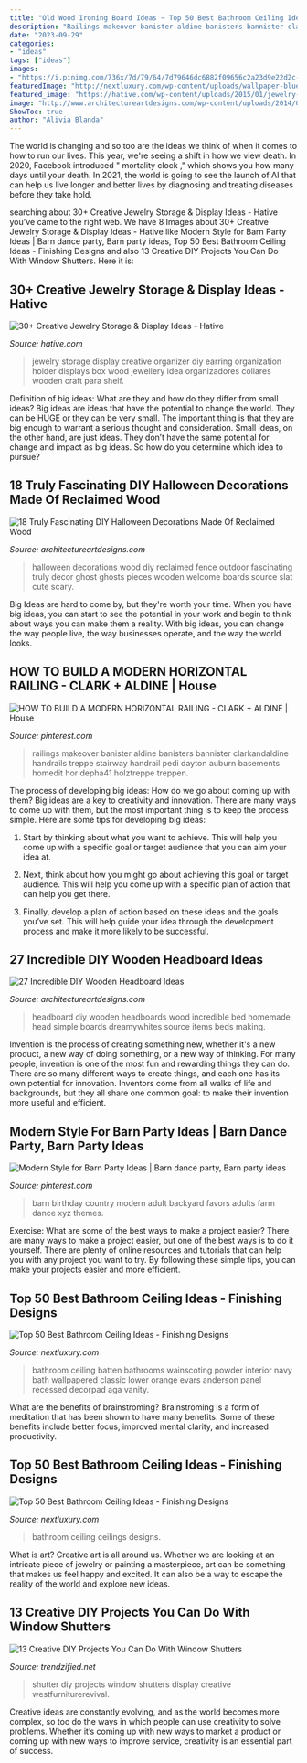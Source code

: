 ```yaml
---
title: "Old Wood Ironing Board Ideas ~ Top 50 Best Bathroom Ceiling Ideas"
description: "Railings makeover banister aldine banisters bannister clarkandaldine handrails treppe stairway handrail pedi dayton auburn basements homedit hor depha41 holztreppe treppen"
date: "2023-09-29"
categories:
- "ideas"
tags: ["ideas"]
images:
- "https://i.pinimg.com/736x/7d/79/64/7d79646dc6882f09656c2a23d9e22d2c--backyard-birthday-party-for-adults-party-favors-for-adults.jpg"
featuredImage: "http://nextluxury.com/wp-content/uploads/wallpaper-blue-pattern-bathroom-ceiling-ideas.jpg"
featured_image: "https://hative.com/wp-content/uploads/2015/01/jewelry-storage-display-ideas/25-jewelry-storage-display-ideas.jpg"
image: "http://www.architectureartdesigns.com/wp-content/uploads/2014/05/133.jpg"
ShowToc: true
author: "Alivia Blanda"
---
```



The world is changing and so too are the ideas we think of when it comes to how to run our lives. This year, we're seeing a shift in how we view death. In 2020, Facebook introduced " mortality clock ," which shows you how many days until your death. In 2021, the world is going to see the launch of AI that can help us live longer and better lives by diagnosing and treating diseases before they take hold.

	

		
searching about 30+ Creative Jewelry Storage &amp; Display Ideas - Hative you've came to the right web. We have 8 Images about 30+ Creative Jewelry Storage &amp; Display Ideas - Hative like Modern Style for Barn Party Ideas | Barn dance party, Barn party ideas, Top 50 Best Bathroom Ceiling Ideas - Finishing Designs and also 13 Creative DIY Projects You Can Do With Window Shutters. Here it is:
		
    
## 30+ Creative Jewelry Storage &amp; Display Ideas - Hative

<img loading=lazy src="https://hative.com/wp-content/uploads/2015/01/jewelry-storage-display-ideas/25-jewelry-storage-display-ideas.jpg" onerror="this.onerror=null;this.src='https://tse3.mm.bing.net/th?id=OIP.2d8TlFESoVRosgNBgj1dKQHaJ4&amp;pid=15.1';" alt="30+ Creative Jewelry Storage &amp; Display Ideas - Hative">

_Source: hative.com_

>jewelry storage display creative organizer diy earring organization holder displays box wood jewellery idea organizadores collares wooden craft para shelf. 

	

Definition of big ideas: What are they and how do they differ from small ideas?
Big ideas are ideas that have the potential to change the world. They can be HUGE or they can be very small. The important thing is that they are big enough to warrant a serious thought and consideration. Small ideas, on the other hand, are just ideas. They don’t have the same potential for change and impact as big ideas. So how do you determine which idea to pursue?

    
## 18 Truly Fascinating DIY Halloween Decorations Made Of Reclaimed Wood

<img loading=lazy src="http://www.architectureartdesigns.com/wp-content/uploads/2016/09/9-8.jpg" onerror="this.onerror=null;this.src='https://tse4.mm.bing.net/th?id=OIP.MkHW-hO0ZQ2iNMTEMF1dVwHaNI&amp;pid=15.1';" alt="18 Truly Fascinating DIY Halloween Decorations Made Of Reclaimed Wood">

_Source: architectureartdesigns.com_

>halloween decorations wood diy reclaimed fence outdoor fascinating truly decor ghost ghosts pieces wooden welcome boards source slat cute scary. 

	

Big Ideas are hard to come by, but they're worth your time. When you have big ideas, you can start to see the potential in your work and begin to think about ways you can make them a reality. With big ideas, you can change the way people live, the way businesses operate, and the way the world looks.

    
## HOW TO BUILD A MODERN HORIZONTAL RAILING - CLARK + ALDINE | House

<img loading=lazy src="https://i.pinimg.com/736x/ee/0f/db/ee0fdbd14391402e7d3c914786a8f373.jpg" onerror="this.onerror=null;this.src='https://tse3.mm.bing.net/th?id=OIP.3t42eAtwjTDYaQzx-cknJwHaJ3&amp;pid=15.1';" alt="HOW TO BUILD A MODERN HORIZONTAL RAILING - CLARK + ALDINE | House">

_Source: pinterest.com_

>railings makeover banister aldine banisters bannister clarkandaldine handrails treppe stairway handrail pedi dayton auburn basements homedit hor depha41 holztreppe treppen. 

	

The process of developing big ideas: How do we go about coming up with them?
Big ideas are a key to creativity and innovation. There are many ways to come up with them, but the most important thing is to keep the process simple. Here are some tips for developing big ideas:
1. Start by thinking about what you want to achieve. This will help you come up with a specific goal or target audience that you can aim your idea at.

2. Next, think about how you might go about achieving this goal or target audience. This will help you come up with a specific plan of action that can help you get there.

3. Finally, develop a plan of action based on these ideas and the goals you’ve set. This will help guide your idea through the development process and make it more likely to be successful.

    
## 27 Incredible DIY Wooden Headboard Ideas

<img loading=lazy src="http://www.architectureartdesigns.com/wp-content/uploads/2014/05/133.jpg" onerror="this.onerror=null;this.src='https://tse1.mm.bing.net/th?id=OIP.IwHDNph-SGgQW6xjwcoMXwHaJ4&amp;pid=15.1';" alt="27 Incredible DIY Wooden Headboard Ideas">

_Source: architectureartdesigns.com_

>headboard diy wooden headboards wood incredible bed homemade head simple boards dreamywhites source items beds making. 

	

Invention is the process of creating something new, whether it's a new product, a new way of doing something, or a new way of thinking. For many people, invention is one of the most fun and rewarding things they can do. There are so many different ways to create things, and each one has its own potential for innovation. Inventors come from all walks of life and backgrounds, but they all share one common goal: to make their invention more useful and efficient.

    
## Modern Style For Barn Party Ideas | Barn Dance Party, Barn Party Ideas

<img loading=lazy src="https://i.pinimg.com/736x/7d/79/64/7d79646dc6882f09656c2a23d9e22d2c--backyard-birthday-party-for-adults-party-favors-for-adults.jpg" onerror="this.onerror=null;this.src='https://tse1.mm.bing.net/th?id=OIP.q8JVkGdtxlp5FwyDJ0g7cQHaLE&amp;pid=15.1';" alt="Modern Style for Barn Party Ideas | Barn dance party, Barn party ideas">

_Source: pinterest.com_

>barn birthday country modern adult backyard favors adults farm dance xyz themes. 

	

Exercise: What are some of the best ways to make a project easier?
There are many ways to make a project easier, but one of the best ways is to do it yourself. There are plenty of online resources and tutorials that can help you with any project you want to try. By following these simple tips, you can make your projects easier and more efficient.

    
## Top 50 Best Bathroom Ceiling Ideas - Finishing Designs

<img loading=lazy src="http://nextluxury.com/wp-content/uploads/wallpaper-blue-pattern-bathroom-ceiling-ideas.jpg" onerror="this.onerror=null;this.src='https://tse4.mm.bing.net/th?id=OIP.FJO1X-wHvDvz4JIQp9be-gAAAA&amp;pid=15.1';" alt="Top 50 Best Bathroom Ceiling Ideas - Finishing Designs">

_Source: nextluxury.com_

>bathroom ceiling batten bathrooms wainscoting powder interior navy bath wallpapered classic lower orange evars anderson panel recessed decorpad aga vanity. 

	

What are the benefits of brainstroming?
Brainstroming is a form of meditation that has been shown to have many benefits. Some of these benefits include better focus, improved mental clarity, and increased productivity.

    
## Top 50 Best Bathroom Ceiling Ideas - Finishing Designs

<img loading=lazy src="http://nextluxury.com/wp-content/uploads/bathroom-ceilings-ideas.jpg" onerror="this.onerror=null;this.src='https://tse4.mm.bing.net/th?id=OIP.TpDvhIOXpWn1Mi0fRj80lgAAAA&amp;pid=15.1';" alt="Top 50 Best Bathroom Ceiling Ideas - Finishing Designs">

_Source: nextluxury.com_

>bathroom ceiling ceilings designs. 

	

What is art?
Creative art is all around us. Whether we are looking at an intricate piece of jewelry or painting a masterpiece, art can be something that makes us feel happy and excited. It can also be a way to escape the reality of the world and explore new ideas.

    
## 13 Creative DIY Projects You Can Do With Window Shutters

<img loading=lazy src="https://www.trendzified.net/wp-content/uploads/2015/06/DIY-shutter-projects3.jpg" onerror="this.onerror=null;this.src='https://tse2.mm.bing.net/th?id=OIP.fK_gMSVy10tTacE09MzkmAHaNJ&amp;pid=15.1';" alt="13 Creative DIY Projects You Can Do With Window Shutters">

_Source: trendzified.net_

>shutter diy projects window shutters display creative westfurniturerevival. 

	

Creative ideas are constantly evolving, and as the world becomes more complex, so too do the ways in which people can use creativity to solve problems. Whether it’s coming up with new ways to market a product or coming up with new ways to improve service, creativity is an essential part of success.

